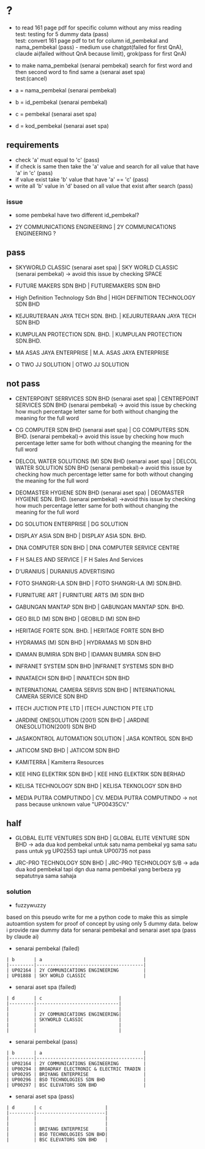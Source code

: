 # ?

- to read 161 page pdf for specific column without any miss reading  
  test: testing for 5 dummy data (pass)  
  test: convert 161 page pdf to txt for column id_pembekal and nama_pembekal (pass) - medium use chatgpt(failed for first QnA), claude ai(failed without QnA because limit), grok(pass for first QnA)  

- to make nama_pembekal (senarai pembekal) search for first word and then second word to find same a (senarai aset spa)  
  test:(cancel)  

- a = nama_pembekal (senarai pembekal)  
- b = id_pembekal (senarai pembekal)  

- c = pembekal (senarai aset spa)  
- d = kod_pembekal (senarai aset spa)  

## requirements

- check 'a' must equal to 'c' (pass)  
- if check is same then take the 'a' value and search for all value that have 'a' in 'c' (pass)  
- if value exist take 'b' value that have 'a' == 'c' (pass)  
- write all 'b' value in 'd' based on all value that exist after search (pass)  

### issue

- some pembekal have two different id_pembekal?  

- 2Y COMMUNICATIONS ENGINEERING | 2Y COMMUNICATIONS ENGINEERING ?

## pass

- SKYWORLD CLASSIC (senarai aset spa) | SKY WORLD CLASSIC (senarai pembekal) -> avoid this issue by checking SPACE

- FUTURE MAKERS SDN BHD | FUTUREMAKERS SDN BHD

- High Definition Technology Sdn Bhd | HIGH DEFINITION TECHNOLOGY SDN BHD

- KEJURUTERAAN JAYA TECH SDN. BHD. | KEJURUTERAAN JAYA TECH SDN BHD

- KUMPULAN PROTECTION SDN. BHD. | KUMPULAN PROTECTION SDN.BHD.

- MA ASAS JAYA ENTERPRISE | M.A. ASAS JAYA ENTERPRISE

- O TWO JJ SOLUTION | OTWO JJ SOLUTION

## not pass

- CENTERPOINT SERRVICES SDN BHD (senarai aset spa) | CENTREPOINT SERVICES SDN BHD (senarai pembekal) -> avoid this issue by checking how much percentage letter same for both without changing the meaning for the full word

- CG COMPUTER SDN BHD (senarai aset spa) | CG COMPUTERS SDN. BHD. (senarai pembekal)-> avoid this issue by checking how much percentage letter same for both without changing the meaning for the full word

- DELCOL WATER SOLUTIONS (M) SDN BHD (senarai aset spa) | DELCOL WATER SOLUTION SDN BHD (senarai pembekal)-> avoid this issue by checking how much percentage letter same for both without changing the meaning for the full word

- DEOMASTER HYGIENE SDN BHD (senarai aset spa) | DEOMASTER HYGIENE SDN. BHD. (senarai pembekal) ->avoid this issue by checking how much percentage letter same for both without changing the meaning for the full word

- DG SOLUTION ENTERPRISE | DG SOLUTION

- DISPLAY ASIA SDN BHD | DISPLAY ASIA SDN. BHD.

- DNA COMPUTER SDN BHD | DNA COMPUTER SERVICE CENTRE

- F H SALES AND SERVICE | F H Sales And Services

- D'URANIUS | DURANIUS ADVERTISING

- FOTO SHANGRI-LA SDN BHD | FOTO SHANGRI-LA (M) SDN.BHD.

- FURNITURE ART | FURNITURE ARTS (M) SDN BHD

- GABUNGAN MANTAP SDN BHD | GABUNGAN MANTAP SDN. BHD.

- GEO BILD (M) SDN BHD | GEOBILD (M) SDN BHD

- HERITAGE FORTE SDN. BHD. | HERITAGE FORTE SDN BHD

- HYDRAMAS (M) SDN BHD | HYDRAMAS M) SDN BHD

- IDAMAN BUMIRIA SDN BHD | IDAMAN BUMIRA SDN BHD

- INFRANET SYSTEM SDN BHD |INFRANET SYSTEMS SDN BHD

- INNATAECH SDN BHD | INNATECH SDN BHD

- INTERNATIONAL CAMERA SERVIS SDN BHD | INTERNATIONAL CAMERA SERVICE SDN BHD

- ITECH JUCTION PTE LTD | ITECH JUNCTION PTE LTD

- JARDINE ONESOLUTION (2001) SDN BHD | JARDINE ONESOLUTION(2001) SDN BHD

- JASAKONTROL AUTOMATION SOLUTION | JASA KONTROL SDN BHD

- JATICOM SND BHD | JATICOM SDN BHD

- KAMITERRA | Kamiterra Resources

- KEE HING ELEKTRIK SDN BHD | KEE HING ELEKTRIK SDN BERHAD

- KELISA TECHNOLOGY SDN BHD | KELISA TEKNOLOGY SDN BHD

- MEDIA PUTRA COMPUTINDO | CV. MEDIA PUTRA COMPUTINDO -> not pass because unknown value "UP00435CV."

## half

- GLOBAL ELITE VENTURES SDN BHD | GLOBAL ELITE VENTURE SDN BHD -> ada dua kod pembekal untuk satu nama pembekal yg sama satu pass untuk yg UP02553 tapi untuk UP00735 not pass

- JRC-PRO TECHNOLOGY SDN BHD | JRC-PRO TECHNOLOGY S/B -> ada dua kod pembekal tapi dgn dua nama pembekal yang berbeza yg sepatutnya sama sahaja

### solution

- fuzzywuzzy

based on this pseudo write for me a python code to make this as simple autoamtion system for proof of concept by using only 5 dummy data. below i provide raw dummy data for senarai pembekal and senarai aset spa (pass by claude ai)  

- senarai pembekal (failed)  

```plaintext
| b       | a                                     |
|---------|---------------------------------------|
| UP02164 | 2Y COMMUNICATIONS ENGINEERING         |
| UP01888 | SKY WORLD CLASSIC                     |
```

- senarai aset spa (failed)  

```plaintext
| d       | c                            |
|---------|------------------------------|
|         |                              |
|         | 2Y COMMUNICATIONS ENGINEERING|
|         | SKYWORLD CLASSIC             |
|         |                              |
|         |                              |
```

- senarai pembekal (pass)

```plaintext
| b       | a                                     |
|---------|---------------------------------------|
| UP02164 | 2Y COMMUNICATIONS ENGINEERING         |
| UP00294 | BROADRAY ELECTRONIC & ELECTRIC TRADIN |
| UP00295 | BRIYANG ENTERPRISE                    |
| UP00296 | BSO TECHNOLOGIES SDN BHD              |
| UP00297 | BSC ELEVATORS SDN BHD                 |
```

- senarai aset spa (pass)  

```plaintext
| d       | c                       |
|---------|-------------------------|
|         |                         |
|         |                         |
|         | BRIYANG ENTERPRISE      |
|         | BSO TECHNOLOGIES SDN BHD|
|         | BSC ELEVATORS SDN BHD   |
```
